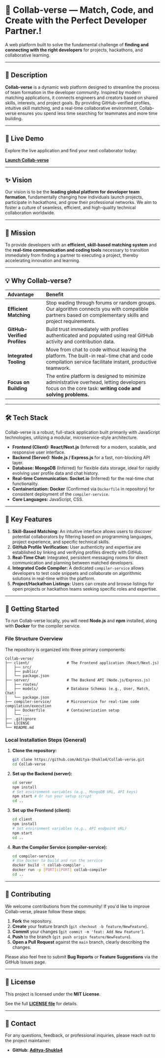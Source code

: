 # 🤝 Collab-verse — Match, Code, and Create with the Perfect Developer Partner.\!

A web platform built to solve the fundamental challenge of **finding and connecting with the right developers** for projects, hackathons, and collaborative learning.

-----

## 📝 Description

**Collab-verse** is a dynamic web platform designed to streamline the process of team formation in the developer community. Inspired by modern matching applications, it connects engineers and creators based on shared skills, interests, and project goals. By providing GitHub-verified profiles, intuitive skill matching, and a real-time collaborative environment, Collab-verse ensures you spend less time searching for teammates and more time building.

-----

## 🚀 Live Demo

Explore the live application and find your next collaborator today:

**[Launch Collab-verse](https://collab-verse.vercel.app/)**

-----

## ✨ Vision

Our vision is to be the **leading global platform for developer team formation**, fundamentally changing how individuals launch projects, participate in hackathons, and grow their professional networks. We aim to foster a culture of seamless, efficient, and high-quality technical collaboration worldwide.

-----

## 🎯 Mission

To provide developers with an **efficient, skill-based matching system** and the **real-time communication and coding tools** necessary to transition immediately from finding a partner to executing a project, thereby accelerating innovation and learning.

-----

## 💡 Why Collab-verse?

| Advantage | Benefit |
| :--- | :--- |
| **Efficient Matching** | Stop wading through forums or random groups. Our algorithm connects you with compatible partners based on complementary skills and project requirements. |
| **GitHub-Verified Profiles** | Build trust immediately with profiles authenticated and populated using real GitHub activity and contribution data. |
| **Integrated Tooling** | Move from chat to code without leaving the platform. The built-in real-time chat and code compilation service facilitate instant, productive teamwork. |
| **Focus on Building** | The entire platform is designed to minimize administrative overhead, letting developers focus on the core task: **writing code and solving problems.** |

-----

## 🛠 Tech Stack

Collab-verse is a robust, full-stack application built primarily with JavaScript technologies, utilizing a modular, microservice-style architecture.

-   **Frontend (Client):** **React/Next.js** (Inferred) for a modern, scalable, and responsive user interface.
-   **Backend (Server):** **Node.js / Express.js** for a fast, non-blocking API layer.
-   **Database:** **MongoDB** (Inferred) for flexible data storage, ideal for rapidly evolving user profile data and chat history.
-   **Real-time Communication:** **Socket.io** (Inferred) for the real-time chat functionality.
-   **Containerization:** **Docker** (Confirmed via `Dockerfile` in repository) for consistent deployment of the `compiler-service`.
-   **Core Languages:** JavaScript, CSS.

-----

## 🌟 Key Features

1.  **Skill-Based Matching:** An intuitive interface allows users to discover potential collaborators by filtering based on programming languages, project experience, and specific technical skills.
2.  **GitHub Profile Verification:** User authenticity and expertise are established by linking and verifying profiles directly with GitHub.
3.  **Real-Time Chat:** Integrated, persistent messaging rooms for direct communication and planning between matched developers.
4.  **Integrated Code Compiler:** A dedicated `compiler-service` allows developers to test code snippets and collaborate on algorithmic solutions in real-time within the platform.
5.  **Project/Hackathon Listings:** Users can create and browse listings for open projects or hackathon teams seeking specific roles and expertise.

-----

## 🚀 Getting Started

To run Collab-verse locally, you will need **Node.js** and **npm** installed, along with **Docker** for the compiler service.

### File Structure Overview

The repository is organized into three primary components:

```
Collab-verse/
├── client/                 # The Frontend application (React/Next.js)
│   ├── src/
│   ├── public/
│   └── package.json
├── server/                 # The Backend API (Node.js/Express.js)
│   ├── routes/
│   ├── models/             # Database Schemas (e.g., User, Match, Chat)
│   └── package.json
├── compiler-service/       # Microservice for real-time code compilation/execution
│   ├── Dockerfile          # Containerization setup
│   └── ...
├── .gitignore
├── LICENSE
└── README.md
```

### Local Installation Steps (General)

1.  **Clone the repository:**
    ```bash
    git clone https://github.com/Aditya-Shukla4/Collab-verse.git
    cd Collab-verse
    ```
2.  **Set up the Backend (server):**
    ```bash
    cd server
    npm install
    # Set environment variables (e.g., MongoDB URL, API keys)
    npm start # Or run your setup script
    cd ..
    ```
3.  **Set up the Frontend (client):**
    ```bash
    cd client
    npm install
    # Set environment variables (e.g., API endpoint URL)
    npm start
    cd ..
    ```
4.  **Run the Compiler Service (compiler-service):**
    ```bash
    cd compiler-service
    # Use Docker to build and run the service
    docker build -t collab-compiler .
    docker run -p [PORT]:[PORT] collab-compiler
    cd ..
    ```

-----

## 🤝 Contributing

We welcome contributions from the community\! If you'd like to improve Collab-verse, please follow these steps:

1.  **Fork** the repository.
2.  **Create** your feature branch (`git checkout -b feature/NewFeature`).
3.  **Commit** your changes (`git commit -m 'feat: Add New Feature'`).
4.  **Push** to the branch (`git push origin feature/NewFeature`).
5.  **Open a Pull Request** against the `main` branch, clearly describing the changes.

Please also feel free to submit **Bug Reports** or **Feature Suggestions** via the GitHub Issues page.

-----

## 📄 License

This project is licensed under the **MIT License**.

See the full **[LICENSE file](https://www.google.com/search?q=/Aditya-Shukla4/Collab-verse/blob/main/LICENSE)** for details.

-----

## 📧 Contact

For any questions, feedback, or professional inquiries, please reach out to the project maintainer:

  * **GitHub:** **[Aditya-Shukla4](https://github.com/Aditya-Shukla4/)**
